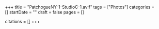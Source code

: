 +++
title = "PatchogueNY-1-StudioC-1.avif"
tags = ["Photos"]
categories = []
startDate = ""
draft = false
pages = []

citations = []
+++
